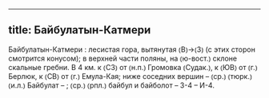 
---
title: Байбулатын-Катмери
---
Байбулатын-Катмери
: лесистая гора, вытянутая ⦅В⦆→⦅З⦆ (с этих сторон смотрится конусом); в верхней части поляны, на ⦅ю-вост.⦆ склоне скальные гребни. В 4 км. к ⦅СЗ⦆ от ⦅н.п.⦆ Громовка ⦅Судак.⦆, к ⦅ЮВ⦆ от ⦅г.⦆ Берлюк, к ⦅СВ⦆ от ⦅г.⦆ Емула-Кая; ниже соседних вершин – ⦅ср.⦆ ⦅тюрк.⦆ ⦅и.л.⦆ Байбулат – ; ⦅ср.⦆ ⦅рпл.⦆ байбул и байболот – 3-4 – И-4.
